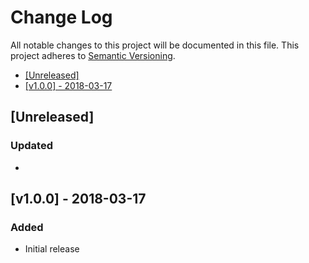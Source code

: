 # Change Log

All notable changes to this project will be documented in this file.
This project adheres to [Semantic Versioning](http://semver.org/).

 * [\[Unreleased\]](#unreleased)
 * [\[v1.0.0\] - 2018-03-17](#v100---2018-03-17)

## [Unreleased]

### Updated

 - 

## [v1.0.0] - 2018-03-17

### Added

 - Initial release
